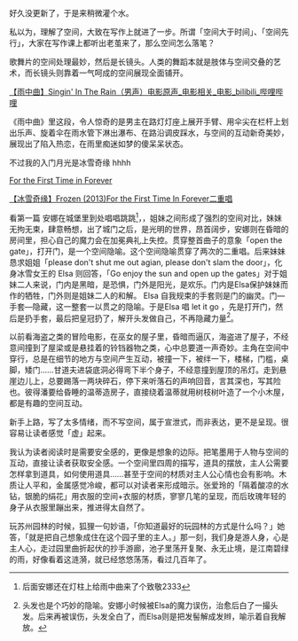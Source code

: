 好久没更新了，于是来稍微灌个水。

私以为，理解了空间，大致在写作上就进了一步。所谓「空间大于时间」、「空间先行」，大家在写作课上都听出老茧来了，那么空间怎么落笔？

歌舞片的空间处理最妙，然后是长镜头。人类的舞蹈本就是肢体与空间交叠的艺术，而长镜头则靠着一气呵成的空间展现全面铺开。

[【雨中曲】Singin' In The Rain（男声）电影原声_电影相关_电影_bilibili_哔哩哔哩](https://www.bilibili.com/video/av3298103/?from=search&seid=8697340583708778233)

《雨中曲》里这段，令人惊奇的是男主在路灯灯座上展开手臂、用伞尖在栏杆上划出乐声、旋着伞在雨水管下淋出瀑布、在路沿调皮踩水，与空间的互动新奇美妙，展现出了陷入热恋，在雨里痴迷如梦的傻呆呆状态。



不过我的入门月光是冰雪奇缘 hhhh

[For the First Time in Forever ](https://www.bilibili.com/video/av925270/?from=search&seid=5392739932973969906)

[【冰雪奇缘】Frozen (2013)For the First Time In Forever二重唱](http://www.bilibili.com/video/av925347/)

看第一篇 安娜在城堡里到处唱唱跳跳[^1]，，姐妹之间形成了强烈的空间对比，妹妹无拘无束，肆意畅想，出了城门之后，是光明的世界，昂首阔步，安娜则在昏暗的房间里，担心自己的魔力会在加冕典礼上失控。贯穿整首曲子的意象「open the gate」，打开门，是一个空间隐喻。这个空间隐喻贯穿了两次的二重唱。后来妹妹恳求姐姐「please don't shut me out agian, please don't slam the door」，化身冰雪女王的 Elsa 则回答，「Go enjoy the sun and open up the gates」对于姐妹二人来说，门内是黑暗，是恐惧，门外是阳光，是欢乐。门内是Elsa保护妹妹而作的牺牲，门外则是姐妹二人的和解。 Elsa 自我规束的手套则是门的幽灵。门—手套—隐藏，这一整套一以贯之的隐喻。于是Elsa 唱 let it go ，先是打开门，然后是扔手套，最后把皇冠扔了，解开头发做自己，不再隐藏力量[^2]。



以前看海盗之类的冒险电影，在巫女的屋子里，昏暗而逼仄，海盗进了屋子，不经意间撞到了屋梁或是悬挂着的铃铛器物之类，心中总要道一声奇妙。主角在空间中穿行，总是在细节的地方与空间产生互动，被撞一下，被绊一下，楼梯，门槛，桌脚，矮门……甘道夫进袋底洞必得弯下半个身子，不经意撞到屋顶的吊灯。走到悬崖边儿上，总要踢落一两块碎石，停下来听落石的声响回音，言其深也，写其险也。彼得潘要给昏睡的温蒂造房子，直接绕着温蒂就用树枝树叶造了一个小木屋，都是有趣的空间互动。

新手上路，写了太多情绪，而不写空间，属于宣泄式，而非表达，更不是呈现。很容易让读者感觉「虚」起来。

我认为读者阅读时是需要安全感的，更像是想象的边际。把笔墨用于人物与空间的互动，直接让读者获取安全感。一个空间里四周的描写，道具的摆放，主人公需要怎样拿到道具，如何使用道具……甚至于空间的材质对主人公心情也会有影响。木质让人平和，金属感觉冷峻，都可以对读者来形成暗示。张爱玲的「隔着酸凉的水钻，银脆的绢花」用衣服的空间+衣服的材质，寥寥几笔的呈现，而后玫瑰年轻的身子从衣服里蹦出来，推进得太自然了。

玩苏州园林的时候，狐狸一句妙语，「你知道最好的玩园林的方式是什么吗？」她答，「就是把自己想象成住在这个园子里的主人。」那一刻，我们身是游人身，心是主人心，走过园里曲折起伏的抄手游廊，池子里荡开复聚、永无止境，是江南碧绿的雨，好像看着这涟漪，就已经悠悠荡荡，看过几百年了。



[^1]: 后面安娜还在灯柱上给雨中曲来了个致敬2333
[^2]: 头发也是个巧妙的隐喻。安娜小时候被Elsa的魔力误伤，治愈后白了一撮头发。后来再被误伤，头发全白了，而Elsa则是把发髻解成发辫，喻示着自我解放。